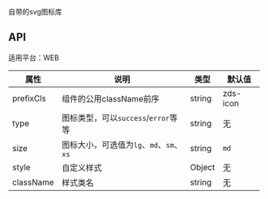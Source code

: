 自带的svg图标库

## API

适用平台：WEB

| 属性      | 说明                                     | 类型   | 默认值   |
| --------- | ---------------------------------------- | ------ | -------- |
| prefixCls | 组件的公用className前序                  | string | zds-icon |
| type      | 图标类型，可以`success`/`error`等等      | string | 无       |
| size      | 图标大小，可选值为`lg`、`md`、`sm`、`xs` | string | `md`     |
| style     | 自定义样式                               | Object | 无       |
| className | 样式类名                                 | string | 无       |
